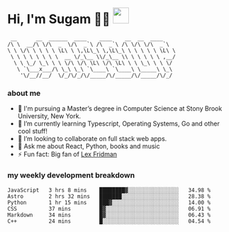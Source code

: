 <h1>
  Hi, I'm Sugam 👨‍💻
  <img src="https://media.giphy.com/media/hvRJCLFzcasrR4ia7z/giphy.gif" width="36px"/>
</h1>

```
 __      __  ______  ____    ____    __  __  ____
/\ \  __/\ \/\  _  \/\  _`\ /\  _`\ /\ \/\ \/\  _`\
\ \ \/\ \ \ \ \ \L\ \ \,\L\_\ \,\L\_\ \ \ \ \ \ \L\ \
 \ \ \ \ \ \ \ \  __ \/_\__ \\/_\__ \\ \ \ \ \ \ ,__/
  \ \ \_/ \_\ \ \ \/\ \/\ \L\ \/\ \L\ \ \ \_\ \ \ \/
   \ `\___x___/\ \_\ \_\ `\____\ `\____\ \_____\ \_\
    '\/__//__/  \/_/\/_/\/_____/\/_____/\/_____/\/_/

```
### about me
- 🏫 I'm pursuing a Master’s degree in Computer Science at Stony Brook University, New York.
- 🌱 I’m currently learning Typescript, Operating Systems, Go and other cool stuff!
- 👯 I’m looking to collaborate on full stack web apps.
- 💬 Ask me about React, Python, books and music
- ⚡ Fun fact: Big fan of [Lex Fridman](https://twitter.com/lexfridman)

<!-- - 📫 How to reach me: ... -->
<!-- - 😄 Pronouns: ... -->


### my weekly development breakdown
<!--START_SECTION:waka-->

```text
JavaScript   3 hrs 8 mins    ████████▓░░░░░░░░░░░░░░░░   34.98 %
Astro        2 hrs 32 mins   ███████░░░░░░░░░░░░░░░░░░   28.38 %
Python       1 hr 15 mins    ███▓░░░░░░░░░░░░░░░░░░░░░   14.00 %
CSS          37 mins         █▓░░░░░░░░░░░░░░░░░░░░░░░   06.91 %
Markdown     34 mins         █▓░░░░░░░░░░░░░░░░░░░░░░░   06.43 %
C++          24 mins         █░░░░░░░░░░░░░░░░░░░░░░░░   04.54 %
```

<!--END_SECTION:waka-->

